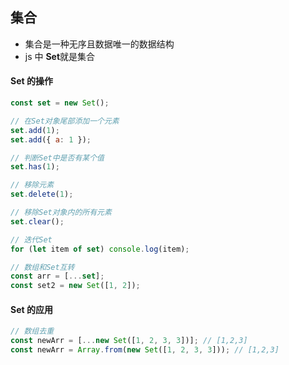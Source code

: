 ## 集合

- 集合是一种无序且数据唯一的数据结构
- js 中 <strong>Set</strong>就是集合

#### Set 的操作

```js
const set = new Set();

// 在Set对象尾部添加一个元素
set.add(1);
set.add({ a: 1 });

// 判断Set中是否有某个值
set.has(1);

// 移除元素
set.delete(1);

// 移除Set对象内的所有元素
set.clear();

// 迭代Set
for (let item of set) console.log(item);

// 数组和Set互转
const arr = [...set];
const set2 = new Set([1, 2]);
```

#### Set 的应用

```js
// 数组去重
const newArr = [...new Set([1, 2, 3, 3])]; // [1,2,3]
const newArr = Array.from(new Set([1, 2, 3, 3])); // [1,2,3]
```
